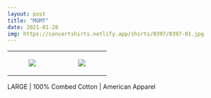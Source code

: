 ```yaml
---
layout: post
title: "MGMT"
date: 2021-01-28
img: https://concertshirts.netlify.app/shirts/0397/0397-01.jpg
---
```




<table style="width:100%;"><tr><td style="vertical-align:top;">
      <figure class="tmblr-full" data-orig-height="2048" data-orig-width="1365" data-orig-src="https://concertshirts.netlify.app/shirts/0397/0397-01.jpg"><img src="https://64.media.tumblr.com/39dfebbeb0c0fcf9f11d2be34e11a171/8ff40cb9e9537bf8-fb/s540x810/69ca244df2fd3dd437b7f8766fe5e3086e659b2b.jpg" data-orig-height="2048" data-orig-width="1365" data-orig-src="https://concertshirts.netlify.app/shirts/0397/0397-01.jpg"/></figure></td>
    <td style="vertical-align:top;">
      <figure class="tmblr-full" data-orig-height="2048" data-orig-width="1365" data-orig-src="https://concertshirts.netlify.app/shirts/0397/0397-02.jpg"><img src="https://64.media.tumblr.com/bd6159b938bc5b99d7583f767f1bdd01/8ff40cb9e9537bf8-d6/s540x810/742847cb06d4ea482cac9f41187c817dd61edd28.jpg" data-orig-height="2048" data-orig-width="1365" data-orig-src="https://concertshirts.netlify.app/shirts/0397/0397-02.jpg"/></figure></td>
  </tr></table><p>
  LARGE | 100% Combed Cotton | American Apparel
</p>
